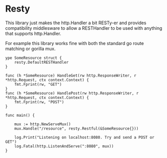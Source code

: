 Resty
========

This library just makes the http.Handler a bit RESTy-er and
provides compatibility middlesware to allow a RESTHandler
to be used with anything that supports http.Handler.

For example this library works fine with both the standard
go route matching or gorilla mux.


```
ype SomeResource struct {
	resty.DefaultRESTHandler
}

func (h *SomeResource) HandleGet(rw http.ResponseWriter, r *http.Request, ctx context.Context) {
	fmt.Fprint(rw, "GET")
}
func (h *SomeResource) HandlePost(rw http.ResponseWriter, r *http.Request, ctx context.Context) {
	fmt.Fprint(rw, "POST")
}

func main() {

	mux := http.NewServeMux()
	mux.Handle("/resource", resty.Restful(&SomeResource{}))

	log.Print("Listening on localhost:8080. Try and send a POST or GET")
	log.Fatal(http.ListenAndServe(":8080", mux))
}
```
